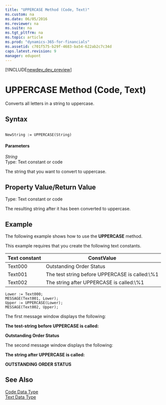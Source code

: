 ```yaml
---
title: "UPPERCASE Method (Code, Text)"
ms.custom: na
ms.date: 06/05/2016
ms.reviewer: na
ms.suite: na
ms.tgt_pltfrm: na
ms.topic: article
ms.prod: "dynamics-365-for-financials"
ms.assetid: c701f575-b29f-4683-ba54-622ab2c7c34d
caps.latest.revision: 9
manager: edupont
---
```


[!INCLUDE[newdev_dev_preview](../includes/newdev_dev_preview.md)]

# UPPERCASE Method (Code, Text)
Converts all letters in a string to uppercase.  
  
## Syntax  
  
```  
  
NewString := UPPERCASE(String)  
```  
  
#### Parameters  
 *String*  
 Type: Text constant or code  
  
 The string that you want to convert to uppercase.  
  
## Property Value/Return Value  
 Type: Text constant or code  
  
 The resulting string after it has been converted to uppercase.  
  
## Example  
 The following example shows how to use the **UPPERCASE** method.  
  
 This example requires that you create the following text constants.  
  
|Text constant|ConstValue|  
|-------------------|----------------|  
|Text000|Outstanding Order Status|  
|Text001|The test string before UPPERCASE is called:\\%1|  
|Text002|The string after UPPERCASE is called:\\%1|  
  
```  
Lower := Text000;  
MESSAGE(Text001, Lower);  
Upper := UPPERCASE(Lower);  
MESSAGE(Text002, Upper);  
```  
  
 The first message window displays the following:  
  
 **The test-string before UPPERCASE is called:**  
  
 **Outstanding Order Status**  
  
 The second message window displays the following:  
  
 **The string after UPPERCASE is called:**  
  
 **OUTSTANDING ORDER STATUS**  
  
## See Also  
 [Code Data Type](../datatypes/devenv-Code-Data-Type.md)   
 [Text Data Type](../datatypes/devenv-Text-Data-Type.md)